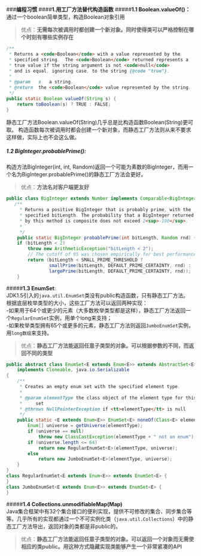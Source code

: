 ###**编程习惯**
####**1.用工厂方法替代构造函数**
#####**1.1 Boolean.valueOf()：**
通过一个boolean简单类型，构造Boolean对象引用  
>优点：**无需每次被调用时都创建一个新对象。同时使得类可以严格控制在哪个时刻有哪些实例存在**    

```java
/**
 * Returns a <code>Boolean</code> with a value represented by the
 * specified string.  The <code>Boolean</code> returned represents a
 * true value if the string argument is not <code>null</code>
 * and is equal, ignoring case, to the string {@code "true"}.
 *
 * @param   s   a string.
 * @return  the <code>Boolean</code> value represented by the string.
 */
public static Boolean valueOf(String s) {
    return toBoolean(s) ? TRUE : FALSE;
}
```
静态工厂方法Boolean.valueOf(String)几乎总是比构造函数Boolean(String)更可取。
构造函数每次被调用时都会创建一个新对象，而静态工厂方法则从来不要求这样做，实际上也不会这么做。
##### **1.2 BigInteger.probablePrime()**:
构造方法BigInteger(int, int, Random)返回一个可能为素数的BigInteger，而用一个名为BigInteger.probablePrime()的静态工厂方法会更好。
>优点：**方法名对客户端更友好**  

```java
public class BigInteger extends Number implements Comparable<BigInteger> {
   /**
     * Returns a positive BigInteger that is probably prime, with the
     * specified bitLength. The probability that a BigInteger returned
     * by this method is composite does not exceed 2<sup>-100</sup>.
     *
     */
    public static BigInteger probablePrime(int bitLength, Random rnd) {
    if (bitLength < 2)
        throw new ArithmeticException("bitLength < 2");
        // The cutoff of 95 was chosen empirically for best performance
        return (bitLength < SMALL_PRIME_THRESHOLD ?
                smallPrime(bitLength, DEFAULT_PRIME_CERTAINTY, rnd) :
                largePrime(bitLength, DEFAULT_PRIME_CERTAINTY, rnd));
    }
```
#####**1.3 EnumSet**:  
JDK1.5引入的`java.util.EnumSet`类没有public构造函数，只有静态工厂方法。  
根据底层枚举类型的大小，这些工厂方法可以返回两种实现：  
-如果用于64个或更少的元素（大多数枚举类型都是这样），静态工厂方法返回一个`RegularEnumSet`实例，用单个long来支持；  
-如果枚举类型拥有65个或更多的元素，静态工厂方法则返回`JumboEnumSet`实例，用`long数组`来支持。    
>优点：**静态工厂方法能返回任意子类型的对象。可以根据参数的不同，而返回不同的类型**  

```java
public abstract class EnumSet<E extends Enum<E>> extends AbstractSet<E>
    implements Cloneable, java.io.Serializable
{
    /**
     * Creates an empty enum set with the specified element type.
     *
     * @param elementType the class object of the element type for this enum
     *     set
     * @throws NullPointerException if <tt>elementType</tt> is null
     */
    public static <E extends Enum<E>> EnumSet<E> noneOf(Class<E> elementType) {
        Enum[] universe = getUniverse(elementType);
        if (universe == null)
            throw new ClassCastException(elementType + " not an enum");
        if (universe.length <= 64)
            return new RegularEnumSet<E>(elementType, universe);
        else
            return new JumboEnumSet<E>(elementType, universe);
    }
}
class RegularEnumSet<E extends Enum<E>> extends EnumSet<E> {
}
class JumboEnumSet<E extends Enum<E>> extends EnumSet<E> {
}
 ```
#####**1.4 Collections.unmodifiableMap(Map)**  
Java集合框架中有32个集合接口的便利实现，提供不可修改的集合、同步集合等等。几乎所有的实现都通过一个不可实例化类（`java.util.Collections`）中的静态工厂方法导出，返回对象的类都是非public的。

> 优点：**静态工厂方法能返回任意子类型的对象。可以返回一个对象而无需使相应的类public。用这种方式隐藏实现类能够产生一个非常紧凑的API**

